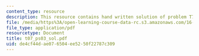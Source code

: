 ```yaml
---
content_type: resource
description: This resource contains hand written solution of problem T7.
file: /media/https%3A/open-learning-course-data-rc.s3.amazonaws.com/16-01-unified-engineering-i-ii-iii-iv-fall-2005-spring-2006/de4cf44dae076504ee5250f22787c309_t07_ps03_sol.pdf
file_type: application/pdf
resourcetype: Document
title: t07_ps03_sol.pdf
uid: de4cf44d-ae07-6504-ee52-50f22787c309
---
```

